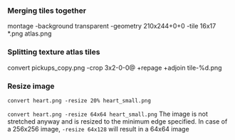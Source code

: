 ### Merging tiles together
montage -background transparent -geometry 210x244+0+0  -tile 16x17 *.png  atlas.png

### Splitting texture atlas tiles
convert pickups_copy.png -crop 3x2-0-0@ +repage +adjoin tile-%d.png

### Resize image
`convert heart.png -resize 20% heart_small.png`


`convert heart.png -resize 64x64 heart_small.png`
The image is not stretched anyway and is resized to the minimum edge specified. In case of a 256x256 image, `-resize 64x128` will result in a 64x64 image
